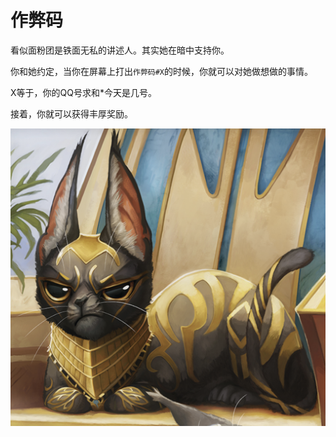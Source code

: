 # 作弊码
看似面粉团是铁面无私的讲述人。其实她在暗中支持你。

你和她约定，当你在屏幕上打出`作弊码#X`的时候，你就可以对她做想做的事情。

X等于，你的QQ号求和*今天是几号。

接着，你就可以获得丰厚奖励。

<img src="../img/image-20200319094729878.png" alt="image-20200319094729878" style="zoom:50%;" />